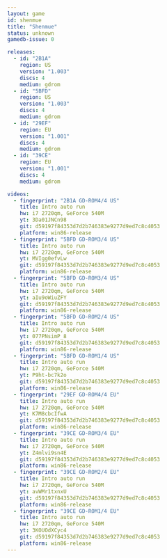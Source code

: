 ```yaml
---
layout: game
id: shenmue
title: "Shenmue"
status: unknown
gamedb-issue: 0

releases:
  - id: "2B1A"
    region: US
    version: "1.003"
    discs: 4
    medium: gdrom
  - id: "5BFD"
    region: US
    version: "1.003"
    discs: 4
    medium: gdrom
  - id: "29EF"
    region: EU
    version: "1.001"
    discs: 4
    medium: gdrom
  - id: "39CE"
    region: EU
    version: "1.001"
    discs: 4
    medium: gdrom

videos:
  - fingerprint: "2B1A GD-ROM4/4 US"
    title: Intro auto run
    hw: i7 2720qm, GeForce 540M
    yt: 3Da01JNCn98
    git: d59197f84353d7d2b746383e9277d9ed7c8c4053
    platform: win86-release
  - fingerprint: "5BFD GD-ROM3/4 US"
    title: Intro auto run
    hw: i7 2720qm, GeForce 540M
    yt: MVIgg0efvLw
    git: d59197f84353d7d2b746383e9277d9ed7c8c4053
    platform: win86-release
  - fingerprint: "5BFD GD-ROM3/4 US"
    title: Intro auto run
    hw: i7 2720qm, GeForce 540M
    yt: aIu9oWiuZFY
    git: d59197f84353d7d2b746383e9277d9ed7c8c4053
    platform: win86-release
  - fingerprint: "5BFD GD-ROM2/4 US"
    title: Intro auto run
    hw: i7 2720qm, GeForce 540M
    yt: 077PNsimP_8
    git: d59197f84353d7d2b746383e9277d9ed7c8c4053
    platform: win86-release
  - fingerprint: "5BFD GD-ROM1/4 US"
    title: Intro auto run
    hw: i7 2720qm, GeForce 540M
    yt: P9ht-bc7k2o
    git: d59197f84353d7d2b746383e9277d9ed7c8c4053
    platform: win86-release
  - fingerprint: "29EF GD-ROM4/4 EU"
    title: Intro auto run
    hw: i7 2720qm, GeForce 540M
    yt: K7M8cbcIfwA
    git: d59197f84353d7d2b746383e9277d9ed7c8c4053
    platform: win86-release
  - fingerprint: "39CE GD-ROM3/4 EU"
    title: Intro auto run
    hw: i7 2720qm, GeForce 540M
    yt: Z4mlvi9sn4E
    git: d59197f84353d7d2b746383e9277d9ed7c8c4053
    platform: win86-release
  - fingerprint: "39CE GD-ROM2/4 EU"
    title: Intro auto run
    hw: i7 2720qm, GeForce 540M
    yt: avWMr1txnxU
    git: d59197f84353d7d2b746383e9277d9ed7c8c4053
    platform: win86-release
  - fingerprint: "39CE GD-ROM1/4 EU"
    title: Intro auto run
    hw: i7 2720qm, GeForce 540M
    yt: 3KOUOdXCyc4
    git: d59197f84353d7d2b746383e9277d9ed7c8c4053
    platform: win86-release
---
```

